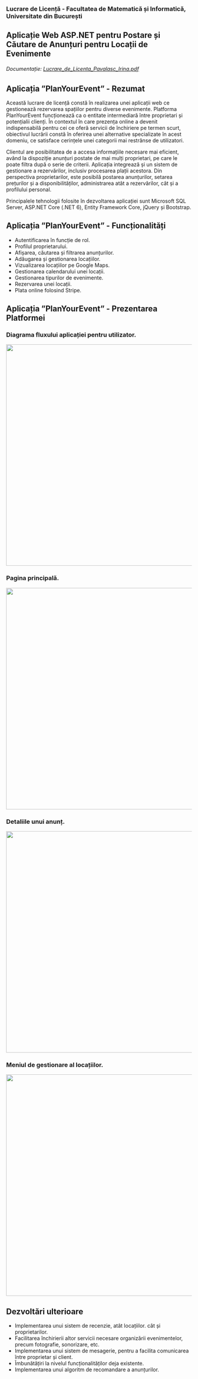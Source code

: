 ### Lucrare de Licență - Facultatea de Matematică și Informatică, Universitate din București

## Aplicație Web ASP.NET pentru Postare și Căutare de Anunțuri pentru Locații de Evenimente

###### Documentație: [Lucrare_de_Licenta_Pavalasc_Irina.pdf](https://github.com/IrinaPavalasc/PlanYourEvent/files/9868192/Lucrare_de_Licenta_Pavalasc_Irina.pdf)

## Aplicația ”PlanYourEvent” - Rezumat

Această lucrare de licență constă în realizarea unei aplicații web ce gestionează rezervarea spațiilor pentru diverse evenimente. Platforma PlanYourEvent funcționează ca
o entitate intermediară între proprietari și potențialii clienți. În contextul în care prezența online a devenit indispensabilă pentru cei ce oferă servicii de închiriere pe termen scurt, obiectivul lucrării constă în oferirea unei alternative specializate în acest domeniu, ce satisface cerințele unei categorii mai restrânse de utilizatori. 

Clientul are posibilitatea de a accesa informațiile necesare mai eficient, având la dispoziție anunțuri postate de mai mulți proprietari, pe care le poate filtra după o serie de criterii. Aplicația integrează și un sistem de gestionare a rezervărilor, inclusiv procesarea plații acestora. Din perspectiva proprietarilor, este posibilă postarea anunțurilor, setarea prețurilor și a disponibilităților, administrarea atât a rezervărilor, cât și a profilului personal.

Principalele tehnologii folosite în dezvoltarea aplicației sunt Microsoft SQL Server, ASP.NET Core (.NET 6), Entity Framework Core, jQuery și Bootstrap.

## Aplicația ”PlanYourEvent” - Funcționalități

- Autentificarea în funcție de rol.
- Profilul proprietarului.
- Afișarea, căutarea și filtrarea anunțurilor.
- Adăugarea și gestionarea locațiilor.
- Vizualizarea locațiilor pe Google Maps.
- Gestionarea calendarului unei locații.
- Gestionarea tipurilor de evenimente.
- Rezervarea unei locații.
- Plata online folosind Stripe.


## Aplicația ”PlanYourEvent” - Prezentarea Platformei


### Diagrama fluxului aplicației pentru utilizator. 
<img src="https://user-images.githubusercontent.com/61749906/197997180-095c4854-3f50-4215-8c1b-a5734dce3621.png" width="600" ></a>



### Pagina principală.
<img src="https://user-images.githubusercontent.com/61749906/198001870-9fa4a291-f980-4b3d-921f-32ff0c22c4df.png" width="600" ></a>



### Detaliile unui anunț.
<img src="https://user-images.githubusercontent.com/61749906/198000040-1f14dd4b-56e5-49be-b1c5-8b1f597a01e3.png" width="600" ></a>



### Meniul de gestionare al locațiilor.
<img src="https://user-images.githubusercontent.com/61749906/198001082-649d1146-5904-4318-a1da-dabf9d7d1558.png" width="600" ></a>


## Dezvoltări ulterioare

- Implementarea unui sistem de recenzie,  atât locațiilor. cât și proprietarilor.
- Facilitarea închirierii altor servicii necesare organizării evenimentelor, precum  fotografie, sonorizare, etc.
- Implementarea unui sistem de mesagerie, pentru a facilita comunicarea între proprietar și client.
- Îmbunătățiri la nivelul funcționalităților deja existente.
- Implementarea unui algoritm de recomandare a anunțurilor.



